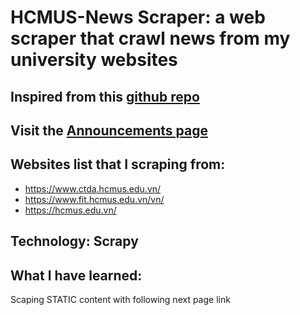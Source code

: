 # HCMUS-News Scraper: a web scraper that crawl news from my university websites
## Inspired from this [github repo](https://github.com/huytrinhm/hcmus-news-crawler)
## Visit the [Announcements page](https://linhnph05.github.io/HCMUS-Scraper/announcements)

## Websites list that I scraping from:
* https://www.ctda.hcmus.edu.vn/
* https://www.fit.hcmus.edu.vn/vn/
* https://hcmus.edu.vn/

## Technology: Scrapy

## What I have learned: 
Scaping STATIC content with following next page link
